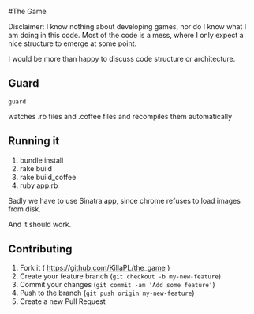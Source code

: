 #The Game

Disclaimer: I know nothing about developing games, nor do I know what I am doing in this code. Most of the code is a mess, where I only expect a nice structure to emerge at some point.

I would be more than happy to discuss code structure or architecture.

## Guard

    guard

watches .rb files and .coffee files and recompiles them automatically

## Running it

1. bundle install
2. rake build
3. rake build_coffee
4. ruby app.rb

Sadly we have to use Sinatra app, since chrome refuses to load images from disk.

And it should work.

## Contributing

1. Fork it ( https://github.com/KillaPL/the_game )
2. Create your feature branch (`git checkout -b my-new-feature`)
3. Commit your changes (`git commit -am 'Add some feature'`)
4. Push to the branch (`git push origin my-new-feature`)
5. Create a new Pull Request
